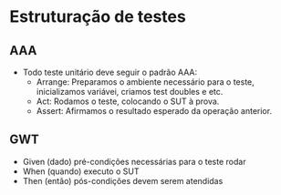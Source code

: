 # Estruturação de testes

## AAA

- Todo teste unitário deve seguir o padrão AAA:
  - Arrange: Preparamos o ambiente necessário para o teste, inicializamos variávei, criamos test doubles e etc.
  - Act: Rodamos o teste, colocando o SUT à prova.
  - Assert: Afirmamos o resultado esperado da operação anterior.

## GWT

- Given (dado) pré-condições necessárias para o teste rodar
- When (quando) executo o SUT
- Then (então) pós-condições devem serem atendidas
